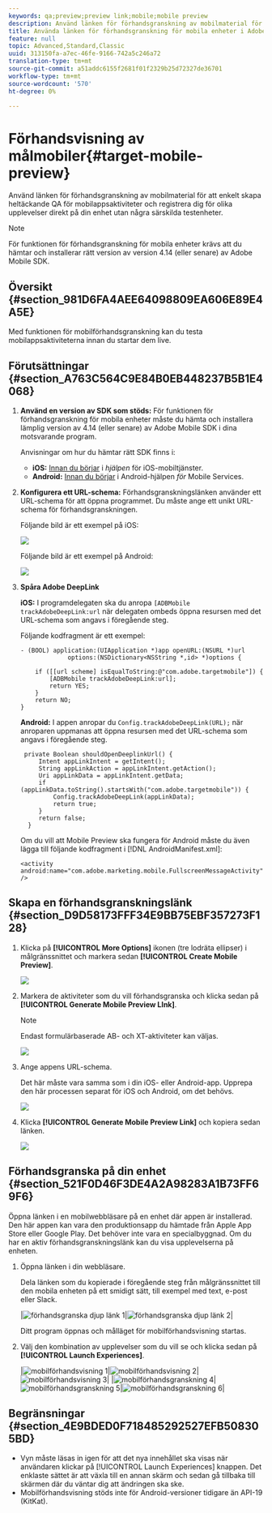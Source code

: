 ```yaml
---
keywords: qa;preview;preview link;mobile;mobile preview
description: Använd länken för förhandsgranskning av mobilmaterial för att enkelt skapa heltäckande QA för mobilappsaktiviteter och registrera dig för olika upplevelser direkt på din enhet utan några särskilda testenheter.
title: Använda länken för förhandsgranskning för mobila enheter i Adobe Target Mobile
feature: null
topic: Advanced,Standard,Classic
uuid: 313150fa-a7ec-46fe-9166-742a5c246a72
translation-type: tm+mt
source-git-commit: a51addc6155f2681f01f2329b25d72327de36701
workflow-type: tm+mt
source-wordcount: '570'
ht-degree: 0%

---
```



# Förhandsvisning av målmobiler{#target-mobile-preview}

Använd länken för förhandsgranskning av mobilmaterial för att enkelt skapa heltäckande QA för mobilappsaktiviteter och registrera dig för olika upplevelser direkt på din enhet utan några särskilda testenheter.

>[!NOTE]
>
>För funktionen för förhandsgranskning för mobila enheter krävs att du hämtar och installerar rätt version av version 4.14 (eller senare) av Adobe Mobile SDK.

## Översikt {#section_981D6FA4AEE64098809EA606E89E4A5E}

Med funktionen för mobilförhandsgranskning kan du testa mobilappsaktiviteterna innan du startar dem live.

## Förutsättningar {#section_A763C564C9E84B0EB448237B5B1E4068}

1. **Använd en version av SDK som stöds:** För funktionen för förhandsgranskning för mobila enheter måste du hämta och installera lämplig version av 4.14 (eller senare) av Adobe Mobile SDK i dina motsvarande program.

   Anvisningar om hur du hämtar rätt SDK finns i:

   * **iOS:** [Innan du börjar](https://docs.adobe.com/content/help/en/mobile-services/ios/getting-started-ios/requirements.html) i *hjälpen* för iOS-mobiltjänster.
   * **Android:** [Innan du börjar](https://docs.adobe.com/content/help/en/mobile-services/android/getting-started-android/requirements.html) i Android-hjälpen *för* Mobile Services.

1. **Konfigurera ett URL-schema:** Förhandsgranskningslänken använder ett URL-schema för att öppna programmet. Du måste ange ett unikt URL-schema för förhandsgranskningen.

   Följande bild är ett exempel på iOS:

   ![](assets/mobile-preview-url-scheme-ios.png)

   Följande bild är ett exempel på Android:

   ![](assets/Android_Deeplink.png)

1. **Spåra Adobe DeepLink**

   **iOS:** I programdelegaten ska du anropa `[ADBMobile trackAdobeDeepLink:url` när delegaten ombeds öppna resursen med det URL-schema som angavs i föregående steg.

   Följande kodfragment är ett exempel:

   ```
   - (BOOL) application:(UIApplication *)app openURL:(NSURL *)url 
                options:(NSDictionary<NSString *,id> *)options { 
   
       if ([[url scheme] isEqualToString:@"com.adobe.targetmobile"]) { 
           [ADBMobile trackAdobeDeepLink:url]; 
           return YES; 
       } 
       return NO; 
   } 
   ```

   **Android:** I appen anropar du `Config.trackAdobeDeepLink(URL);` när anroparen uppmanas att öppna resursen med det URL-schema som angavs i föregående steg.

   ```
    private Boolean shouldOpenDeeplinkUrl() { 
        Intent appLinkIntent = getIntent(); 
        String appLinkAction = appLinkIntent.getAction(); 
        Uri appLinkData = appLinkIntent.getData; 
        if (appLinkData.toString().startsWith("com.adobe.targetmobile")) { 
            Config.trackAdobeDeepLink(appLinkData); 
            return true; 
        } 
        return false; 
     }
   ```

   Om du vill att Mobile Preview ska fungera för Android måste du även lägga till följande kodfragment i [!DNL AndroidManifest.xml]:

   ```
   <activity android:name="com.adobe.marketing.mobile.FullscreenMessageActivity" />
   ```

## Skapa en förhandsgranskningslänk {#section_D9D58173FFF34E9BB75EBF357273F128}

1. Klicka på **[!UICONTROL More Options]** ikonen (tre lodräta ellipser) i målgränssnittet och markera sedan **[!UICONTROL Create Mobile Preview]**.

   ![](assets/mobile-preview-create.png)

1. Markera de aktiviteter som du vill förhandsgranska och klicka sedan på **[!UICONTROL Generate Mobile Preview LInk]**.

   >[!NOTE]
   >
   >Endast formulärbaserade AB- och XT-aktiviteter kan väljas.

   ![](assets/mobile-preview-select-activities.png)

1. Ange appens URL-schema.

   Det här måste vara samma som i din iOS- eller Android-app. Upprepa den här processen separat för iOS och Android, om det behövs.

   ![](assets/mobile-preview-enter-url-scheme.png)

1. Klicka **[!UICONTROL Generate Mobile Preview Link]** och kopiera sedan länken.

   ![](assets/mobile-preview-generate-and-copy.png)

## Förhandsgranska på din enhet {#section_521F0D46F3DE4A2A98283A1B73FF69F6}

Öppna länken i en mobilwebbläsare på en enhet där appen är installerad. Den här appen kan vara den produktionsapp du hämtade från Apple App Store eller Google Play. Det behöver inte vara en specialbyggnad. Om du har en aktiv förhandsgranskningslänk kan du visa upplevelserna på enheten.

1. Öppna länken i din webbläsare.

   Dela länken som du kopierade i föregående steg från målgränssnittet till den mobila enheten på ett smidigt sätt, till exempel med text, e-post eller Slack.

   |![förhandsgranska djup länk 1](/help/c-target-mobile-app/assets/mobile-preview-open-deeplink.png)|![förhandsgranska djup länk 2](/help/c-target-mobile-app/assets/mobile-preview-open-app.png)|

   Ditt program öppnas och målläget för mobilförhandsvisning startas.

1. Välj den kombination av upplevelser som du vill se och klicka sedan på **[!UICONTROL Launch Experiences]**.

   |![mobilförhandsvisning 1](/help/c-target-mobile-app/assets/mobile-preview-experience-selection-1.png)|![mobilförhandsvisning 2](/help/c-target-mobile-app/assets/mobile-preview-experience-result-1-france.png)|![mobilförhandsvisning 3](/help/c-target-mobile-app/assets/mobile-preview-experience-result-1-shipfree.png)|
|![mobilförhandsgranskning 4](/help/c-target-mobile-app/assets/mobile-preview-experience-selection-2.png)|![mobilförhandsgranskning 5](/help/c-target-mobile-app/assets/mobile-preview-experience-result-2-aus.png)|![mobilförhandsgranskning 6](/help/c-target-mobile-app/assets/mobile-preview-experience-result-2-10off.png)|

## Begränsningar {#section_4E9BDED0F718485292527EFB508305BD}

* Vyn måste läsas in igen för att det nya innehållet ska visas när användaren klickar på [!UICONTROL Launch Experiences] knappen. Det enklaste sättet är att växla till en annan skärm och sedan gå tillbaka till skärmen där du väntar dig att ändringen ska ske.
* Mobilförhandsvisning stöds inte för Android-versioner tidigare än API-19 (KitKat).